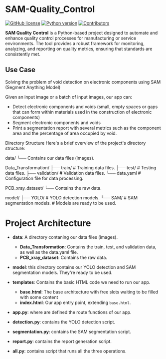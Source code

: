 # SAM-Quality_Control

[![GitHub license](https://img.shields.io/badge/license-MIT-blue.svg)](https://github.com/Tchouanga12/SAM-Quality_Control/blob/main/LICENSE)
[![Python version](https://img.shields.io/badge/python-3.7%2B-brightgreen.svg)](https://www.python.org/downloads/)
[![Contributors](https://img.shields.io/github/contributors/Tchouanga12/SAM-Quality_Control.svg)](https://github.com/Tchouanga12/SAM-Quality_Control/graphs/contributors)

**SAM Quality Control** is a Python-based project designed to automate and enhance quality control processes for manufacturing or service environments. The tool provides a robust framework for monitoring, analyzing, and reporting on quality metrics, ensuring that standards are consistently met.

## Use Case
Solving the problem of void detection on electronic components using SAM (Segment Anything Model)

Given an input image or a batch of input images, our app can:
- Detect electronic components and voids (small, empty spaces or gaps that can form within materials used in the construction of electronic components)
- Segment electronic components and voids
- Print a segmentation report with several metrics such as the component area and the percentage of area occupied by void.

Directory Structure
Here's a brief overview of the project's directory structure:

data/
    └── Contains our data files (images).

Data_Transformation/
    ├── train/           # Training data files.
    ├── test/            # Testing data files.
    ├── validation/      # Validation data files.
    └── data.yaml        # Configuration file for data processing.

PCB_xray_dataset/
    └── Contains the raw data.

model/
    ├── YOLO/            # YOLO detection models.
    └── SAM/             # SAM segmentation models.
    # Models are ready to be used.


# Project Architecture

- **data**: A directory contaning our data files (images).
    - **Data_Transformation**: Contains the train, test, and validation data, as well as the data.yaml file.
    - **PCB_xray_dataset**: Contains the raw data.

- **model**: this directory contains our YOLO detection and SAM segmentation models. They're ready to be used.

- **templates**: Contains the basic HTML code we need to run our app.
    - **base.html**: The base architecture with free slots waiting to be filled with some content
    - **index.html**: Our app entry point, extending `base.html`.

- **app.py**: where are defined the route functions of our app.

- **detection.py**: contains the YOLO detection script.

- **segmentation.py**: contains the SAM segmentation script.

- **report.py**: contains the report generation script.

- **all.py**: contains script that runs all the three operations.
